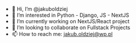 - 👋 Hi, I’m @jakuboldziej
- 👀 I’m interested in Python - Django, JS - NextJS
- 🌱 I’m currently working on NextJS/React project
- 💞️ I’m looking to collaborate on Fullstack Projects
- 📫 How to reach me: jakub.oldziej@wp.pl
